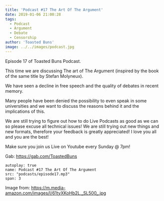 ```yaml
---
title: 'Podcast #17 The Art Of The Argument'
date: 2019-01-06 21:00:28
tags:
  - Podcast
  - Argument
  - Debate
  - Censorship
author: 'Toasted Buns'
image: ../../images/podcast.jpg
---
```


Episode 17 of Toasted Buns Podcast.

This time we are discussing The art of The Argument (inspired by the book of the same title by Stefan Molyneux).

We have seen a decline in free speech and the quality of debates in recent memory.

Many people have been denied the possibility to even speak in some universities and we want to discuss the reasons behind it and the implications of this.

We are still trying to figure out how to do Live Podcasts as good as we can so please excuse all technical issues! We are still trying out new things and new formats, therefore your feedback is greatly appreciated! I love you all and you are the best!

Make sure you join us Live on Youtube every Sunday @ 7pm!

Gab: https://gab.com/ToastedBuns
 

<script async src="//pagead2.googlesyndication.com/pagead/js/adsbygoogle.js"></script><ins class="adsbygoogle" style="display:block; text-align:center;"  data-ad-layout="in-article"  data-ad-format="fluid"  data-ad-client="ca-pub-2164900147810573"  data-ad-slot="8817307412"></ins><script>(adsbygoogle = window.adsbygoogle || []).push({});</script>

 

```audio
autoplay: true
name: Podcast #17 The Art Of The Argument
src: "podcasts/episode17.mp3"
span: 3
```

Image from:
https://m.media-amazon.com/images/I/61tyXKoHb2L._SL500_.jpg
